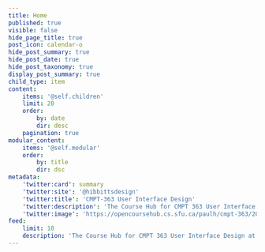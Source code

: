 ```yaml
---
title: Home
published: true
visible: false
hide_page_title: true
post_icon: calendar-o
hide_post_summary: true
hide_post_date: true
hide_post_taxonomy: true
display_post_summary: true
child_type: item
content:
    items: '@self.children'
    limit: 20
    order:
        by: date
        dir: desc
    pagination: true
modular_content:
    items: '@self.modular'
    order:
        by: title
        dir: dsc
metadata:
    'twitter:card': summary
    'twitter:site': '@hibbittsdesign'
    'twitter:title': 'CMPT-363 User Interface Design'
    'twitter:description': 'The Course Hub for CMPT 363 User Interface Design at Simon Fraser University'
    'twitter:image': 'https://opencoursehub.cs.sfu.ca/paulh/cmpt-363/203/headerimage/melisa-hildt-aV2uMw3zfwQ-unsplash.jpg'
feed:
    limit: 10
    description: 'The Course Hub for CMPT 363 User Interface Design at Simon Fraser University'
---
```


